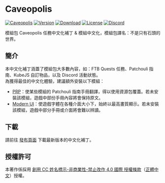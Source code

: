 # Caveopolis

[![Caveopolis][curseforge]][caveopolis]
[![Version][version_badge]][version_link]
[![Download][download_total]][version_link]
[![License][license_badge]][license]
[![Discord][discord_badge]][discord]

模組包 Caveopolis 任務中文化補丁 & 模組中文化，模組包譯名：不是只有石頭的世界。

## **簡介**

本中文化補丁涵蓋了模組包大多數內容，如：FTB Quests 任務、Patchouli 指南、KubeJS 自訂物品，以及 Discord 活動狀態。<br>
為獲得最佳的中文化體驗，建議額外安裝以下模組：

* [PRP]：使某些模組的 Patchouli 指南手冊翻譯，得以使用資源包覆蓋。若未安裝該模組，遊戲中部份手冊內容將會保持原文。
* [Modern UI][modernui]：使遊戲字體在各種介面大小下，始終以最高畫質顯示。若未安裝該模組，遊戲中部分手冊或介面將會難以辨讀。

## **下載**

請前往 [發布頁面][version_link] 下載最新版本的中文化補丁。

## **授權許可**

本著作係採用 [創用 CC 姓名標示-非商業性-禁止改作 4.0 國際 授權條款][license]（[正體中文]）授權。

<!-- Badges -->
[curseforge]: https://img.shields.io/badge/CurseForge-Caveopolis-red
[version_badge]: https://img.shields.io/github/v/release/TeamKugimiya/Caveopolis?include_prereleases
[version_link]: https://github.com/TeamKugimiya/Caveopolis/releases/latest
[download_total]: https://img.shields.io/github/downloads/TeamKugimiya/Caveopolis/total
[license_badge]: https://img.shields.io/badge/License-CC%20BY--NC--ND%204.0-orange
[discord_badge]:https://img.shields.io/discord/947630690315411476?logo=discord

<!-- Links -->
[caveopolis]: https://www.curseforge.com/minecraft/modpacks/caveopolis
[discord]: https://discord.gg/7BbPMtygHU
[prp]: https://www.curseforge.com/minecraft/mc-mods/prp
[modernui]: https://www.curseforge.com/minecraft/mc-mods/modern-ui
[正體中文]: https://creativecommons.org/licenses/by-nc-nd/4.0/deed.zh_TW
[license]: LICENSE